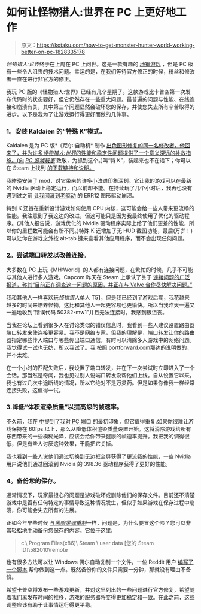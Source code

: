 # 如何让怪物猎人:世界在 PC 上更好地工作

> 原文：<https://kotaku.com/how-to-get-monster-hunter-world-working-better-on-pc-1828335178>

*怪物猎人:世界*终于在上周在 PC 上问世。这是一款有趣的 [地狱游戏](https://kotaku.com/monster-hunter-world-the-kotaku-review-1822557729) ，但是 PC 版有一些令人沮丧的技术问题。幸运的是，在我们等待官方修正的时候，粉丝和修改者一直在进行非官方的修正。



我玩 PC 版的《怪物猎人:世界》已经有几个星期了。这款游戏比卡普空第一次发布代码时的状态要好，但它仍然存在一些重大问题。最普遍的问题与性能、在线连接和崩溃有关，其中第三个问题显然会破坏您的保存，并使您失去所有辛苦取得的进步。以下是我为了让游戏运行得更好而做的几件事。

### **1。安装 Kaldaien 的“特殊 K”模式。**

Kaldaien 是为 PC 版*《尼尔:自动机* 制作 [出色图形修复的同一名修改者，他回来了，并为许多*怪物猎人:世界*的性能和稳定性问题提供了一个意义深远的补救措施。(向](https://kotaku.com/fan-creates-patch-to-fix-nier-automatas-graphics-1793659146) [*PC 游戏玩家*](https://www.pcgamer.com/unofficial-monster-hunter-world-fix-addresses-fullscreen-crashes-and-cpu-usage/) 致敬，为抓到这个。)叫“特 K”，装起来也不在话下；你可以在 Steam 上找到 [的下载链接和说明。](https://steamcommunity.com/app/582010/discussions/3/1745594817439431537/)

我昨晚安装了 mod，对它带来的许多小改进印象深刻。它让我的游戏可以在最新的 Nvidia 驱动上稳定运行，而以前却不能。在持续玩了几个小时后，我再也没有遇到过之前 [让我回滚到老驱动](https://kotaku.com/if-you-re-getting-the-err12-crash-in-monster-hunter-1828258078) 的 ERR12 图形驱动崩溃。

特别 K 还旨在重新设计游戏如何使用 CPU 内核，这可能会给一些人带来更流畅的性能。我注意到了我这边的改进，但这可能只是因为我最终使用了优化的驱动程序。(其他人报告说，游戏优化的 Nvidia 驱动程序实际上给了他们更差的性能，所以你的里程数可能会有所不同。)特殊 K 还增加了无 HUD 截图功能，最后(万岁！)可以让你在游戏之外按 alt-tab 键来查看其他应用程序，而不会出现任何问题。

### **2。尝试端口转发以改善连接。**

大多数在 PC 上玩《MH:World》的人都有连接问题，在繁忙的时候，几乎不可能与其他人进行多人游戏。Capcom 昨天在 Steam 上承认了关于 [连接问题的广泛报道，称其“目前正在调查这一问题的原因，并正在与 Valve 合作尽快解决问题。”](https://steamcommunity.com/games/582010/announcements/detail/1700558821197794896)

我和其他人一样喜欢玩*怪物猎人*单人 T5】，但是我已经到了游戏后期，我花越来越多的时间来培养怪物，这比和其他人一起更容易也更愉快。所以当我昨天一遍又一遍地收到“错误代码 50382-mw1”并且无法连接时，我感到很沮丧。

当我在论坛上看到很多人在讨论类似的错误信息时，我看到一些人建议设置路由器端口转发来使连接更容易。我不是网络专家，但我的理解是，端口转发让你的路由器指定哪些传入端口与哪些传出端口通信，有时可以清除多人游戏中的网络问题。我觉得试一试也无妨，所以我试了。我 [按照 portforward.com](https://portforward.com/monster-hunter-world/)那边的说明做的，并不太难。

在一个小时的匹配失败后，我设置了端口转发，并在下一次尝试时立即进入了一个会话。那当然是奇闻，我也见过别人说端口转发没帮他们上线。自从设置它以来，我也有过几次中途断线的情况，所以它绝对不是万灵药。但是如果你像我一样经常连接失败，这值得一试。

### 3.降低“体积渲染质量”以提高您的帧速率。

不久前，我在 [中提到了我对 PC 端口](https://kotaku.com/monster-hunter-world-plays-well-on-pc-if-your-rig-can-1827899429) 的最初印象，但它值得重复:如果你很难让游戏保持在 60fps 以上，那么从降低体积渲染质量设置开始。这将消除游戏给所有东西带来的一些模糊光泽，应该会给你带来健康的帧速率提升。我把我的调得很低，但是有些人讨厌这种效果，干脆把它关掉。

我也看到一些人说他们通过切换到无边框全屏获得了更流畅的性能，一些 Nvidia 用户说他们通过回滚到 Nvidia 的 398.36 驱动程序获得了更好的性能。

### **4。备份您的保存。**

通常情况下，玩家最担心的问题是游戏破坏或删除他们的保存文件。目前还不清楚游戏中是否有任何特定的事情导致这种情况发生，但似乎如果游戏在保存过程中崩溃，你可能会失去所有的进展。

正如今年早些时候 [与*黑暗灵魂重制*](https://kotaku.com/psa-back-up-your-dark-souls-remastered-pc-save-1826984101)一样，问题是，为什么要冒这个险？您可以非常轻松地手动备份您保存的内容。它位于这里:

> c:\ Program Files(x86)\ Steam \ user data \[您的 Steam ID]\582010\remote

也有很多方法可以让 Windows 偶尔自动复制一个文件，一位 Reddit 用户 [编写了一个脚本](https://www.reddit.com/r/MonsterHunter/comments/973xjq/i_wrote_a_script_to_automatically_backup_monster/) 帮你做到这一点。既然备份你的文件只需要一分钟，那就没有理由不备份。

希望卡普空将发布一些游戏更新，并对这里列出的一些问题进行官方修复，希望随着我们离发布时间的推移，游戏的服务器将变得更加稳定和一致。在此之前，这些调整应该有助于让事情运行得更平稳。